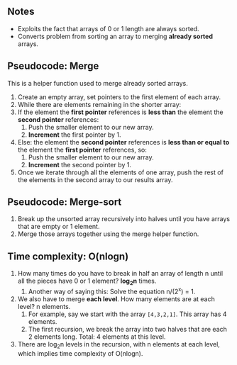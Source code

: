 
## Notes
- Exploits the fact that arrays of 0 or 1 length are always sorted.
- Converts problem from sorting an array to merging **already sorted** arrays. 

## Pseudocode: Merge
This is a helper function used to merge already sorted arrays. 
1. Create an empty array, set pointers to the first element of each array.
2. While there are elements remaining in the shorter array:
3. If the element the **first pointer** references is **less than** the element the **second pointer** references:
    1. Push the smaller element to our new array. 
    2. **Increment** the first pointer by 1. 
4. Else: the element the **second pointer** references is **less than or equal to** the element the **first pointer** references, so:
    1. Push the smaller element to our new array. 
    2. **Increment** the second pointer by 1. 
5. Once we iterate through all the elements of one array, push the rest of the elements in the second array to our results array. 

## Pseudocode: Merge-sort
1. Break up the unsorted array recursively into halves until you have arrays that are empty or 1 element.
2. Merge those arrays together using the merge helper function.

## Time complexity: O(nlogn)
1. How many times do you have to break in half an array of length n until all the pieces have 0 or 1 element? **log<sub>2</sub>n** times.
    1. Another way of saying this: Solve the equation n/(2<sup>x</sup>) = 1.
2. We also have to merge **each level**. How many elements are at each level? n elements. 
    1. For example, say we start with the array `[4,3,2,1]`. This array has 4 elements. 
    2. The first recursion, we break the array into two halves that are each 2 elements long. Total: 4 elements at this level. 
3. There are log<sub>2</sub>n levels in the recursion, with n elements at each level, which implies time complexity of O(nlogn).